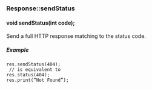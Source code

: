 <h3 id='res-sendStatus'>Response::sendStatus</h3>
<h4 class='variant'>void sendStatus(int code);</h4>

Send a full HTTP response matching to the status code.

##### Example

```arduino
res.sendStatus(404);
 // is equivalent to 
res.status(404);
res.print(“Not Found”);
```
